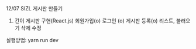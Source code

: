 12/07 SIZL 게시판 만들기

1. 간이 게시판 구현(React.js)
회원가입(o)
로그인 (o)
게시판 등록(o) 
리스트, 불러오기
삭제
수정

실행방법: yarn run dev 

